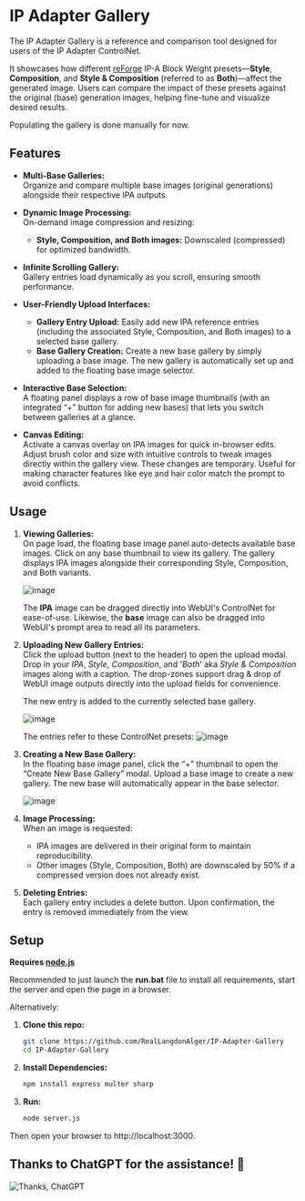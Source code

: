 # IP Adapter Gallery

The IP Adapter Gallery is a reference and comparison tool designed for users of the IP Adapter ControlNet. 

It showcases how different [reForge](https://github.com/Panchovix/stable-diffusion-webui-reForge) IP-A Block Weight presets—**Style**, **Composition**, and **Style & Composition** (referred to as **Both**)—affect the generated image. Users can compare the impact of these presets against the original (base) generation images, helping fine-tune and visualize desired results.

Populating the gallery is done manually for now.

## Features

- **Multi-Base Galleries:**  
  Organize and compare multiple base images (original generations) alongside their respective IPA outputs.
  
- **Dynamic Image Processing:**  
  On-demand image compression and resizing:
  - **Style, Composition, and Both images:** Downscaled (compressed) for optimized bandwidth.

- **Infinite Scrolling Gallery:**  
  Gallery entries load dynamically as you scroll, ensuring smooth performance.

- **User-Friendly Upload Interfaces:**  
  - **Gallery Entry Upload:** Easily add new IPA reference entries (including the associated Style, Composition, and Both images) to a selected base gallery.
  - **Base Gallery Creation:** Create a new base gallery by simply uploading a base image. The new gallery is automatically set up and added to the floating base image selector.

- **Interactive Base Selection:**  
  A floating panel displays a row of base image thumbnails (with an integrated “+” button for adding new bases) that lets you switch between galleries at a glance.

- **Canvas Editing:**  
  Activate a canvas overlay on IPA images for quick in-browser edits. Adjust brush color and size with intuitive controls to tweak images directly within the gallery view. These changes are temporary. Useful for making character features like eye and hair color match the prompt to avoid conflicts.

## Usage

1. **Viewing Galleries:**  
   On page load, the floating base image panel auto-detects available base images. Click on any base thumbnail to view its gallery. The gallery displays IPA images alongside their corresponding Style, Composition, and Both variants.

   ![image](https://github.com/user-attachments/assets/18b5a08a-61ce-4ad3-b7e5-c445e09ed219)

   The **IPA** image can be dragged directly into WebUI's ControlNet for ease-of-use. Likewise, the **base** image can also be dragged into WebUI's prompt area to read all its parameters.

3. **Uploading New Gallery Entries:**  
   Click the upload button (next to the header) to open the upload modal. Drop in your *IPA*, *Style*, *Composition*, and '*Both*' aka *Style & Composition* images along with a caption. The drop-zones support drag & drop of WebUI image outputs directly into the upload fields for convenience.

   The new entry is added to the currently selected base gallery.

   ![image](https://github.com/user-attachments/assets/739c1383-c047-4c70-ada3-f12f00e7916b)

   The entries refer to these ControlNet presets: ![image](https://github.com/user-attachments/assets/3709cfe8-ecb1-42a6-89f6-511ec3bdd84b)


5. **Creating a New Base Gallery:**  
   In the floating base image panel, click the “+” thumbnail to open the “Create New Base Gallery” modal. Upload a base image to create a new gallery. The new base will automatically appear in the base selector.

   ![image](https://github.com/user-attachments/assets/b29dd317-4112-407f-8c3d-bf3267429a71)


6. **Image Processing:**  
   When an image is requested:
   - IPA images are delivered in their original form to maintain reproducibility. 
   - Other images (Style, Composition, Both) are downscaled by 50% if a compressed version does not already exist.

7. **Deleting Entries:**  
   Each gallery entry includes a delete button. Upon confirmation, the entry is removed immediately from the view.

## Setup
**Requires [node.js](https://nodejs.org/)**

Recommended to just launch the **run.bat** file to install all requirements, start the server and open the page in a browser.

Alternatively:

1. **Clone this repo:**
    ```bash
    git clone https://github.com/RealLangdonAlger/IP-Adapter-Gallery
    cd IP-Adapter-Gallery
    ```

3. **Install Dependencies:**
    ```bash
    npm install express multer sharp
    ```

2. **Run:**
    ```bash
    node server.js
    ```

  Then open your browser to http://localhost:3000.

## Thanks to ChatGPT for the assistance! 🎉

![Thanks, ChatGPT](https://img.shields.io/badge/Thanks%2C%20ChatGPT-%40OpenAI-blue)
